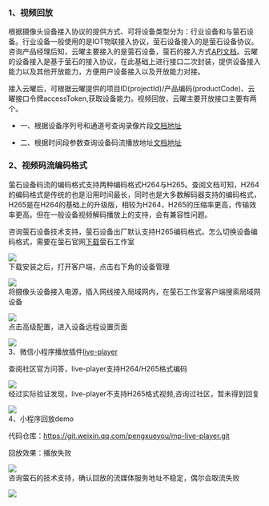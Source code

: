### 1、视频回放

根据摄像头设备接入协议的提供方式、可将设备类型分为：行业设备和与萤石设备。行业设备一般使用的是IOT物联接入协议，萤石设备接入的是萤石设备协议。咨询产品经理后知，云曜主要接入的是萤石设备，萤石的接入方式[API文档](https://open.ys7.com/doc/zh/book/index/account-api.html)。云曜的设备接入是基于萤石的接入协议，在此基础上进行接口二次封装，提供设备接入能力以及其他开放能力，方便用户设备接入以及开放能力对接。

接入云曜后，可根据云曜提供的项目ID(projectId)/产品编码(productCode)、云曜接口令牌accessToken,获取设备能力。视频回放，云曜主要开放接口主要有两个。

- 一、根据设备序列号和通道号查询录像片段[文档地址](https://help.hikyun.com/document/1630983006059551/325/1#3__a_id_a_135)

- 二、根据时间段参数查询设备码流播放地址[文档地址](https://help.hikyun.com/document/1630983006059551/1636976779455260/0)



### 2、视频码流编码格式

萤石设备码流的编码格式支持两种编码格式H264与H265。查阅文档可知，H264的编码格式是传统的也是沿用时间最长，同时也是大多数解码器支持的编码格式，H265是在H264的基础上的升级版，相较为H264，H265的压缩率更高，传输效率更高。但在一般设备视频解码播放上的支持，会有兼容性问题。

咨询萤石设备技术支持，萤石设备出厂默认支持H265编码格式。怎么切换设备编码格式，需要在萤石官网[下载](https://service.ys7.com/downloadInfoSite/admin)萤石工作室

<div><img src="./images/image.png" /></div



下载安装之后，打开客户端，点击右下角的设备管理

<div><img src="./images/ez-client.png" /></div



将摄像头设备接入电源，插入网线接入局域网内，在萤石工作室客户端搜索局域网设备

<div><img src="./images/ez-client-device.png" /></div

点击高级配置，进入设备远程设置页面

<div><img src="./images/ez-client-device-set.png" /></div



### 3、微信小程序播放插件[live-player](https://developers.weixin.qq.com/miniprogram/dev/component/live-player.html)

查阅社区官方问答，live-player支持H264/H265格式编码

<div><img src="./images/live-player-desc.png" /></div

经过实际验证发现，live-player不支持H265格式视频,咨询过社区，暂未得到回复

<div><img src="./images/live-player-screen.jpg" /></div



### 4、小程序回放demo

代码仓库：https://git.weixin.qq.com/pengxueyou/mp-live-player.git

回放效果：播放失败

<div><img src="./images/live-player-screen-1.png" /></div

咨询萤石的技术支持，确认回放的流媒体服务地址不稳定，偶尔会取流失败



<div><img src="./images/hiklink-screen.png" /></div

